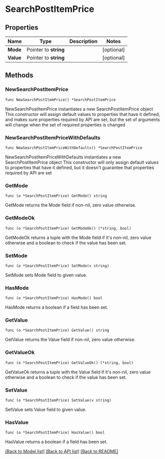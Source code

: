 # SearchPostItemPrice

## Properties

Name | Type | Description | Notes
------------ | ------------- | ------------- | -------------
**Mode** | Pointer to **string** |  | [optional] 
**Value** | Pointer to **string** |  | [optional] 

## Methods

### NewSearchPostItemPrice

`func NewSearchPostItemPrice() *SearchPostItemPrice`

NewSearchPostItemPrice instantiates a new SearchPostItemPrice object
This constructor will assign default values to properties that have it defined,
and makes sure properties required by API are set, but the set of arguments
will change when the set of required properties is changed

### NewSearchPostItemPriceWithDefaults

`func NewSearchPostItemPriceWithDefaults() *SearchPostItemPrice`

NewSearchPostItemPriceWithDefaults instantiates a new SearchPostItemPrice object
This constructor will only assign default values to properties that have it defined,
but it doesn't guarantee that properties required by API are set

### GetMode

`func (o *SearchPostItemPrice) GetMode() string`

GetMode returns the Mode field if non-nil, zero value otherwise.

### GetModeOk

`func (o *SearchPostItemPrice) GetModeOk() (*string, bool)`

GetModeOk returns a tuple with the Mode field if it's non-nil, zero value otherwise
and a boolean to check if the value has been set.

### SetMode

`func (o *SearchPostItemPrice) SetMode(v string)`

SetMode sets Mode field to given value.

### HasMode

`func (o *SearchPostItemPrice) HasMode() bool`

HasMode returns a boolean if a field has been set.

### GetValue

`func (o *SearchPostItemPrice) GetValue() string`

GetValue returns the Value field if non-nil, zero value otherwise.

### GetValueOk

`func (o *SearchPostItemPrice) GetValueOk() (*string, bool)`

GetValueOk returns a tuple with the Value field if it's non-nil, zero value otherwise
and a boolean to check if the value has been set.

### SetValue

`func (o *SearchPostItemPrice) SetValue(v string)`

SetValue sets Value field to given value.

### HasValue

`func (o *SearchPostItemPrice) HasValue() bool`

HasValue returns a boolean if a field has been set.


[[Back to Model list]](../README.md#documentation-for-models) [[Back to API list]](../README.md#documentation-for-api-endpoints) [[Back to README]](../README.md)


